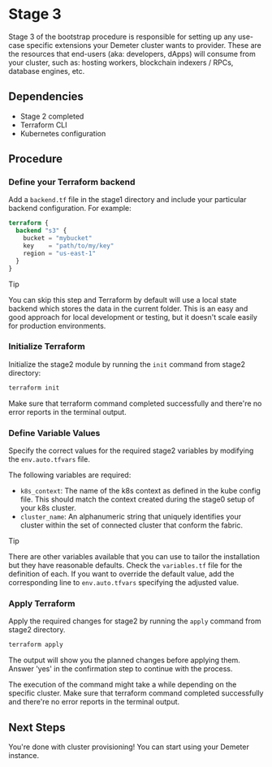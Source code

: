 # Stage 3

Stage 3 of the bootstrap procedure is responsible for setting up any use-case specific extensions your Demeter cluster wants to provider. These are the resources that end-users (aka: developers, dApps) will consume from your cluster, such as: hosting workers, blockchain indexers / RPCs, database engines, etc.

## Dependencies

- Stage 2 completed
- Terraform CLI
- Kubernetes configuration

## Procedure

### Define your Terraform backend

Add a `backend.tf` file in the stage1 directory and include your particular backend configuration. For example:

```tf
terraform {
  backend "s3" {
    bucket = "mybucket"
    key    = "path/to/my/key"
    region = "us-east-1"
  }
}
```

> [!TIP]
> You can skip this step and Terraform by default will use a local state backend which stores the data in the current folder. This is an easy and good approach for local development or testing, but it doesn't scale easily for production environments.

### Initialize Terraform

Initialize the stage2 module by running the `init` command from stage2 directory:

```sh
terraform init
```

Make sure that terraform command completed successfully and there're no error reports in the terminal output.

### Define Variable Values

Specify the correct values for the required stage2 variables by modifying the `env.auto.tfvars` file.

The following variables are required:

- `k8s_context`: The name of the k8s context as defined in the kube config file. This should match the context created during the stage0 setup of your k8s cluster.
- `cluster_name`: An alphanumeric string that uniquely identifies your cluster within the set of connected cluster that conform the fabric.

> [!TIP]
> There are other variables available that you can use to tailor the installation but they have reasonable defaults. Check the `variables.tf` file for the definition of each. If you want to override the default value, add the corresponding line to `env.auto.tfvars` specifying the adjusted value.

### Apply Terraform

Apply the required changes for stage2 by running the `apply` command from stage2 directory.

```sh
terraform apply
```

The output will show you the planned changes before applying them. Answer 'yes' in the confirmation step to continue with the process.

The execution of the command might take a while depending on the specific cluster. Make sure that terraform command completed successfully and there're no error reports in the terminal output.

## Next Steps

You're done with cluster provisioning! You can start using your Demeter instance.